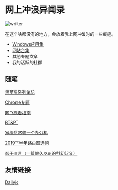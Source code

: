 # 网上冲浪异闻录
![writter](https://img.shields.io/badge/%E4%BD%9C%E8%80%85-zwiss%20cai-brightgreen)

在这个啥都没有的地方，会放着我上网冲浪时的一些痕迹。

* [Windows应用集](articles/applist.md)
* [网站合集](articles/websites.md)
* 其他专题文章
* 我的活跃的社群

## 随笔
[黑苹果系列笔记](articles/hackintosh.md)

[Chrome专题](articles/chrome.md)

[网飞观看指南](articles/Netflix.md)

[BT&PT](articles/BTPT.md)



[家境贫寒装一个办公机](articles/PCbuild2020A.md)

[2019下半年路由器选购](articles/Router2019.md)

[影子宣言（一篇很久以前的科幻短文）](articles/20140628.md)

## 友情链接
[Dailyio](https://dailyio.me/)